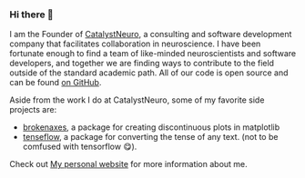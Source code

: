 ### Hi there 👋

I am the Founder of [CatalystNeuro](catalystneuro.com), a consulting and software development company that facilitates collaboration in neuroscience. I have been fortunate enough to find a team of like-minded neuroscientists and software developers, and together we are finding ways to contribute to the field outside of the standard academic path. All of our code is open source and can be found [on GitHub](https://github.com/catalystneuro).

Aside from the work I do at CatalystNeuro, some of my favorite side projects are:

* [brokenaxes](https://github.com/bendichter/brokenaxes), a package for creating discontinuous plots in matplotlib
* [tenseflow](https://github.com/bendichter/tenseflow), a package for converting the tense of any text. (not to be comfused with tensorflow 😋).

Check out [My personal website](bendichter.com) for more information about me.


<!--
**bendichter/bendichter** is a ✨ _special_ ✨ repository because its `README.md` (this file) appears on your GitHub profile.

Here are some ideas to get you started:

- 🔭 I’m currently working on ...
- 🌱 I’m currently learning ...
- 👯 I’m looking to collaborate on ...
- 🤔 I’m looking for help with ...
- 💬 Ask me about ...
- 📫 How to reach me: ...
- 😄 Pronouns: ...
- ⚡ Fun fact: ...
-->
